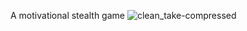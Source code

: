 A motivational stealth game
![clean_take-compressed](https://github.com/user-attachments/assets/55f8f6dc-5ac0-4d26-bbd1-db543af08cc6)
